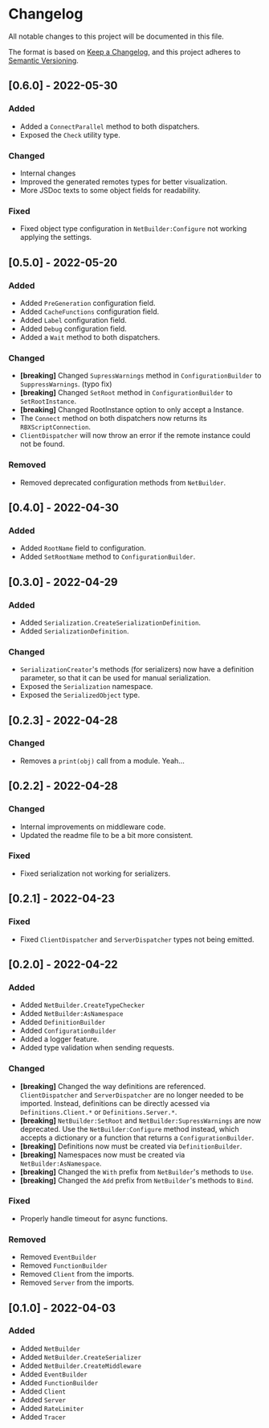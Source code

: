 # Changelog
All notable changes to this project will be documented in this file.

The format is based on [Keep a Changelog](https://keepachangelog.com/en/1.0.0/),
and this project adheres to [Semantic Versioning](https://semver.org/spec/v2.0.0.html).

## [0.6.0] - 2022-05-30
### Added
- Added a `ConnectParallel` method to both dispatchers.
- Exposed the `Check` utility type.

### Changed
- Internal changes
- Improved the generated remotes types for better visualization.
- More JSDoc texts to some object fields for readability.

### Fixed
- Fixed object type configuration in `NetBuilder:Configure` not working applying the settings.

## [0.5.0] - 2022-05-20
### Added
- Added `PreGeneration` configuration field.
- Added `CacheFunctions` configuration field.
- Added `Label` configuration field.
- Added `Debug` configuration field.
- Added a `Wait` method to both dispatchers.

### Changed
- **[breaking]** Changed `SupressWarnings` method in `ConfigurationBuilder` to `SuppressWarnings`. (typo fix)
- **[breaking]** Changed `SetRoot` method in `ConfigurationBuilder` to `SetRootInstance`.
- **[breaking]** Changed RootInstance option to only accept a Instance.
- The `Connect` method on both dispatchers now returns its `RBXScriptConnection`.
- `ClientDispatcher` will now throw an error if the remote instance could not be found.

### Removed
- Removed deprecated configuration methods from `NetBuilder`.

## [0.4.0] - 2022-04-30
### Added
- Added `RootName` field to configuration.
- Added `SetRootName` method to `ConfigurationBuilder`.

## [0.3.0] - 2022-04-29
### Added
- Added `Serialization.CreateSerializationDefinition`.
- Added `SerializationDefinition`.

### Changed
- `SerializationCreator`'s methods (for serializers) now have a definition parameter, so that it can be used for manual serialization.
- Exposed the `Serialization` namespace.
- Exposed the `SerializedObject` type.

## [0.2.3] - 2022-04-28
### Changed
- Removes a `print(obj)` call from a module. Yeah...

## [0.2.2] - 2022-04-28
### Changed
- Internal improvements on middleware code.
- Updated the readme file to be a bit more consistent.

### Fixed
- Fixed serialization not working for serializers.

## [0.2.1] - 2022-04-23
### Fixed
- Fixed `ClientDispatcher` and `ServerDispatcher` types not being emitted.

## [0.2.0] - 2022-04-22
### Added
- Added `NetBuilder.CreateTypeChecker`
- Added `NetBuilder:AsNamespace`
- Added `DefinitionBuilder`
- Added `ConfigurationBuilder`
- Added a logger feature.
- Added type validation when sending requests.

### Changed
- **[breaking]** Changed the way definitions are referenced. `ClientDispatcher` and `ServerDispatcher` are no longer needed to be imported. Instead, definitions can be directly acessed via `Definitions.Client.*` or `Definitions.Server.*`.
- **[breaking]** `NetBuilder:SetRoot` and `NetBuilder:SupressWarnings` are now deprecated. Use the `NetBuilder:Configure` method instead, which accepts a dictionary or a function that returns a `ConfigurationBuilder`.
- **[breaking]** Definitions now must be created via `DefinitionBuilder`.
- **[breaking]** Namespaces now must be created via `NetBuilder:AsNamespace`.
- **[breaking]** Changed the `With` prefix from `NetBuilder`'s methods to `Use`.
- **[breaking]** Changed the `Add` prefix from `NetBuilder`'s methods to `Bind`.

### Fixed
- Properly handle timeout for async functions.

### Removed
- Removed `EventBuilder`
- Removed `FunctionBuilder`
- Removed `Client` from the imports.
- Removed `Server` from the imports.

## [0.1.0] - 2022-04-03
### Added
- Added `NetBuilder`
- Added `NetBuilder.CreateSerializer`
- Added `NetBuilder.CreateMiddleware`
- Added `EventBuilder`
- Added `FunctionBuilder`
- Added `Client`
- Added `Server`
- Added `RateLimiter`
- Added `Tracer`